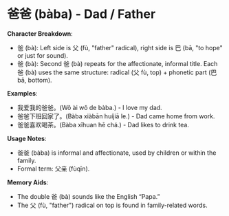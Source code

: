 # **爸爸 (bàba) - Dad / Father**

**Character Breakdown**:  
- 爸 (bà): Left side is 父 (fù, "father" radical), right side is 巴 (bā, "to hope" or just for sound).  
- 爸 (bà): Second 爸 (bà) repeats for the affectionate, informal title. Each 爸 (bà) uses the same structure: radical (父 fù, top) + phonetic part (巴 bā, bottom).

**Examples**:  
- 我爱我的爸爸。(Wǒ ài wǒ de bàba.) - I love my dad.  
- 爸爸下班回家了。(Bàba xiàbān huíjiā le.) - Dad came home from work.  
- 爸爸喜欢喝茶。(Bàba xǐhuan hē chá.) - Dad likes to drink tea.

**Usage Notes**:  
- 爸爸 (bàba) is informal and affectionate, used by children or within the family.  
- Formal term: 父亲 (fùqīn).

**Memory Aids**:  
- The double 爸 (bà) sounds like the English “Papa.”  
- The 父 (fù, "father") radical on top is found in family-related words.